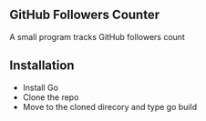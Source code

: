 ## GitHub Followers Counter 
A small program tracks GitHub followers count

## Installation
- Install Go
- Clone the repo
- Move to the cloned direcory and type go build
